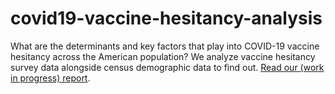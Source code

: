 # covid19-vaccine-hesitancy-analysis
What are the determinants and key factors that play into COVID-19 vaccine hesitancy across the American population? We analyze vaccine hesitancy survey data alongside census demographic data to find out. [Read our (work in progress) report](https://github.com/kuruparans/covid19-vaccine-hesitancy-analysis/blob/main/report/report.md).